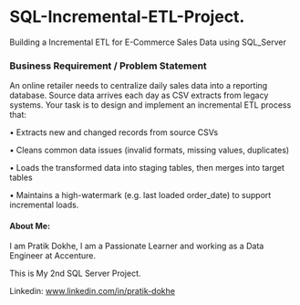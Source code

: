 # SQL-Incremental-ETL-Project.
Building a Incremental ETL for E-Commerce Sales Data using SQL_Server





### Business Requirement / Problem Statement
 An online retailer needs to centralize daily sales data into a reporting database. Source data arrives
 each day as CSV extracts from legacy systems. Your task is to design and implement an incremental
 ETL process that: 

 • Extracts new and changed records from source CSVs

 • Cleans common data issues (invalid formats, missing values, duplicates)

 • Loads the transformed data into staging tables, then merges into target tables

 • Maintains a high-watermark (e.g. last loaded order_date) to support incremental loads.




#### About Me:

I am Pratik Dokhe, I am a Passionate Learner and working as a Data Engineer at Accenture.

This is My 2nd SQL Server Project.

Linkedin: www.linkedin.com/in/pratik-dokhe
